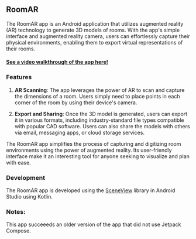 ## RoomAR

The RoomAR app is an Android application that utilizes augmented reality (AR) technology to generate 3D models of rooms. With the app's simple interface and augmented reality camera, users can effortlessly capture their physical environments, enabling them to export virtual representations of their rooms.

#### [See a video walkthrough of the app here!](https://youtu.be/mNl-dScQfxE)

### Features

1. **AR Scanning**: The app leverages the power of AR to scan and capture the dimensions of a room. Users simply need to place points in each corner of the room by using their device's camera.

2. **Export and Sharing**: Once the 3D model is generated, users can export it in various formats, including industry-standard file types compatible with popular CAD software. Users can also share the models with others via email, messaging apps, or cloud storage services.

The RoomAR app simplifies the process of capturing and digitizing room environments using the power of augmented reality. Its user-friendly interface make it an interesting tool for anyone seeking to visualize and plan with ease.


### Development

The RoomAR app is developed using the [SceneView](https://github.com/SceneView/sceneview-android) library in Android Studio using Kotlin.


### Notes:

This app succeeeds an older version of the app that did not use Jetpack Compose. 
